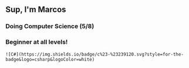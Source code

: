 ## Sup, I'm Marcos

### Doing Computer Science (5/8)
### Beginner at all levels!

	![C#](https://img.shields.io/badge/c%23-%23239120.svg?style=for-the-badge&logo=csharp&logoColor=white)
